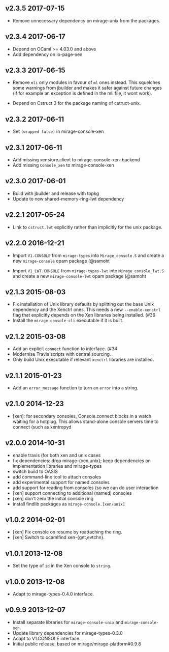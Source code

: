 v2.3.5 2017-07-15
-----------------

* Remove unnecessary dependency on mirage-unix from the packages.

v2.3.4 2017-06-17
-----------------

* Depend on OCaml >= 4.03.0 and above
* Add dependency on io-page-xen

v2.3.3 2017-06-15
-----------------

* Remove `mli` only modules in favour of `ml` ones instead.
  This squelches some warnings from jbuilder and makes it safer
  against future changes (if for example an exception is defined
  in the mli file, it wont work).

* Depend on Cstruct 3 for the package naming of cstruct-unix.

v2.3.2 2017-06-11
-----------------

* Set `(wrapped false)` in mirage-console-xen

v2.3.1 2017-06-11
-----------------

* Add missing xenstore.client to mirage-console-xen-backend
* Add missing `Console_xen` to mirage-console-xen

v2.3.0 2017-06-01
-----------------

* Build with jbuilder and release with topkg
* Update to new shared-memory-ring-lwt dependency

v2.2.1 2017-05-24
-----------------

* Link to `cstruct.lwt` explicitly rather than implicitly for the unix package.

v2.2.0 2016-12-21
-----------------

* Import `V1.CONSOLE` from `mirage-types` into `Mirage_console.S` and create
  a new `mirage-console` opam package (@samoht
- Import `V1_LWT.CONSOLE` from `mirage-types-lwt` into `Mirage_console_lwt.S`
  and create a new `mirage-console-lwt` opam package (@samoht

v2.1.3 2015-08-03
-----------------

* Fix installation of Unix library defaults by splitting out the
  base Unix dependency and the Xenctrl ones.  This needs a new `--enable-xenctrl`
  flag that explicitly depends on the Xen libraries being installed. (#36
* Install the `mirage-console-cli` executable if it is built.

v2.1.2 2015-03-08
-----------------

* Add an explicit `connect` function to interface. (#34
* Modernise Travis scripts with central sourcing.
* Only build Unix executable if relevant `xenctrl` libraries are installed.

v2.1.1 2015-01-23
-----------------

* Add an `error_message` function to turn an `error` into a string.

v2.1.0 2014-12-23
-----------------

* [xen]: for secondary consoles, Console.connect blocks in a watch waiting for
  a hotplug. This allows stand-alone console servers time to connect (such as
  xentropyd

v2.0.0 2014-10-31
-----------------

* enable travis (for both xen and unix cases
* fix dependencies: drop mirage-{xen,unix}; keep dependencies on implementation
  libraries and mirage-types
* switch build to OASIS
* add command-line tool to attach consoles
* add experimental support for named consoles
* add support for reading from consoles (so we can do user interaction
* [xen] support connecting to additional (named) consoles
* [xen] don't zero the initial console ring
* install findlib packages as `mirage-console.[xen/unix]`

v1.0.2 2014-02-01
-----------------

* [xen] Fix console on resume by reattaching the ring.
* [xen] Switch to ocamlfind xen-{gnt,evtchn}.

v1.0.1 2013-12-08
-----------------

* Set the type of `id` in the Xen console to `string`.

v1.0.0 2013-12-08
-----------------

* Adapt to mirage-types-0.4.0 interface.

v0.9.9 2013-12-07
-----------------

* Install separate libraries for `mirage-console-unix` and `mirage-console-xen`.
* Update library dependencies for mirage-types-0.3.0
* Adapt to V1.CONSOLE interface.
* Initial public release, based on mirage/mirage-platform#0.9.8
